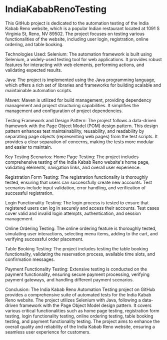 # IndiaKababRenoTesting
This GitHub project is dedicated to the automation testing of the India Kabab Reno website, which is a popular Indian restaurant located at 1091 S Virginia St, Reno, NV 89502. The project focuses on testing various functionalities of the website, including user login, registration, online ordering, and table booking.

Technologies Used:
Selenium: The automation framework is built using Selenium, a widely-used testing tool for web applications. It provides robust features for interacting with web elements, performing actions, and validating expected results.

Java: The project is implemented using the Java programming language, which offers a rich set of libraries and frameworks for building scalable and maintainable automation scripts.

Maven: Maven is utilized for build management, providing dependency management and project structuring capabilities. It simplifies the management and configuration of project dependencies.

Testing Framework and Design Pattern:
The project follows a data-driven framework with the Page Object Model (POM) design pattern. This design pattern enhances test maintainability, reusability, and readability by separating page objects (representing web pages) from the test scripts. It provides a clear separation of concerns, making the tests more modular and easier to maintain.


Key Testing Scenarios:
Home Page Testing: The project includes comprehensive testing of the India Kabab Reno website's home page, validating elements, navigation links, and overall user experience.

Registration Form Testing: The registration functionality is thoroughly tested, ensuring that users can successfully create new accounts. Test scenarios include input validation, error handling, and verification of successful registration.

Login Functionality Testing: The login process is tested to ensure that registered users can log in securely and access their accounts. Test cases cover valid and invalid login attempts, authentication, and session management.

Online Ordering Testing: The online ordering feature is thoroughly tested, simulating user interactions, selecting menu items, adding to the cart, and verifying successful order placement.

Table Booking Testing: The project includes testing the table booking functionality, validating the reservation process, available time slots, and confirmation messages.

Payment Functionality Testing: Extensive testing is conducted on the payment functionality, ensuring secure payment processing, verifying payment gateways, and handling different payment scenarios.

Conclusion:
The India Kabab Reno Automation Testing project on GitHub provides a comprehensive suite of automated tests for the India Kabab Reno website. The project utilizes Selenium with Java, following a data-driven framework with the Page Object Model design pattern. It covers various critical functionalities such as home page testing, registration form testing, login functionality testing, online ordering testing, table booking testing, and payment functionality testing. The project aims to enhance the overall quality and reliability of the India Kabab Reno website, ensuring a seamless user experience for customers.
